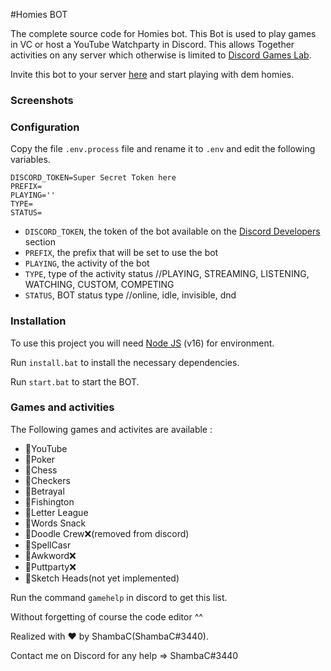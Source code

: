 #Homies BOT

The complete source code for Homies bot. This Bot is used to play games in VC or host a YouTube Watchparty in Discord. This allows Together activities on any server which otherwise is limited to [Discord Games Lab](https://discord.gg/discordgameslab).

Invite this bot to your server [here](https://discord.com/api/oauth2/authorize?client_id=929633151867822100&permissions=274879334464&scope=bot%20applications.commands) and start playing with dem homies.

### Screenshots


### Configuration

Copy the file `.env.process` file and rename it to `.env` and edit the following variables.

```
DISCORD_TOKEN=Super Secret Token here
PREFIX=
PLAYING=''
TYPE=
STATUS=
```
- `DISCORD_TOKEN`, the token of the bot available on the [Discord Developers](https://discordapp.com/developers/applications) section
- `PREFIX`, the prefix that will be set to use the bot
- `PLAYING`, the activity of the bot
- `TYPE`, type of the activity status //PLAYING, STREAMING, LISTENING, WATCHING, CUSTOM, COMPETING
- `STATUS`, BOT status type //online, idle, invisible, dnd

### Installation

To use this project you will need [Node JS](https://nodejs.org/en/) (v16) for environment.

Run `install.bat` to install the necessary dependencies.

Run `start.bat` to start the BOT.

### Games and activities

The Following games and activites are available : 

- 💠YouTube
- 💠Poker
- 💠Chess
- 💠Checkers
- 💠Betrayal
- 💠Fishington
- 💠Letter League
- 💠Words Snack
- 💠Doodle Crew❌(removed from discord)
- 💠SpellCasr
- 💠Awkword❌
- 💠Puttparty❌
- 💠Sketch Heads(not yet implemented)

Run the command `gamehelp` in discord to get this list.

Without forgetting of course the code editor ^^

Realized with ❤️ by ShambaC(ShambaC#3440).

Contact me on Discord for any help => ShambaC#3440
